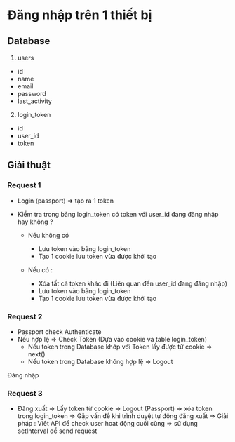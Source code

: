 # Đăng nhập trên 1 thiết bị

## Database

1. users

- id
- name
- email
- password
- last_activity

2. login_token

- id
- user_id
- token

## Giải thuật

### Request 1

- Login (passport) => tạo ra 1 token
- Kiểm tra trong bảng login_token có token với user_id đang đăng nhập hay không ?

  - Nếu không có

    - Lưu token vào bảng login_token
    - Tạo 1 cookie lưu token vừa được khởi tạo

  - Nếu có :
    - Xóa tất cả token khác đi (Liên quan đến user_id đang đăng nhập)
    - Lưu token vào bảng login_token
    - Tạo 1 cookie lưu token vừa được khởi tạo

### Request 2

- Passport check Authenticate
- Nếu hợp lệ => Check Token (Dựa vào cookie và table login_token)
  - Nếu token trong Database khớp với Token lấy được từ cookie => next()
  - Nếu token trong Database không hợp lệ => Logout

Đăng nhập

### Request 3

- Đăng xuất => Lấy token từ cookie => Logout (Passport) => xóa token trong login_token
  => Gặp vấn đề khi trình duyệt tự động đăng xuất
  => Giải pháp : Viết API để check user hoạt động cuối cùng => sử dụng setInterval để send request
